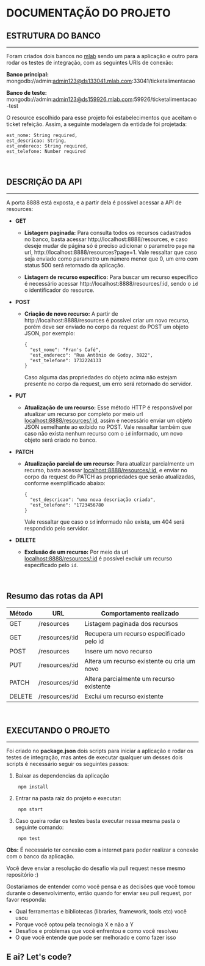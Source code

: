 DOCUMENTAÇÃO DO PROJETO
===========================================


## **ESTRUTURA DO BANCO**
----------
 
Foram criados dois bancos no [mlab](https://mlab.com) sendo um para a aplicação e outro para rodar os testes de integração, com as seguintes URIs de conexão:

 **Banco principal:** mongodb://admin:admin123@ds133041.mlab.com:33041/ticketalimentacao

**Banco de teste:** mongodb://admin:admin123@ds159926.mlab.com:59926/ticketalimentacao-test

O resource escolhido para esse projeto foi estabelecimentos que aceitam o ticket refeição. Assim, a seguinte modelagem da entidade foi projetada:

    est_nome: String required,
    est_descricao: String,
    est_endereco: String required,
    est_telefone: Number required

<br/>

## **DESCRIÇÃO DA API**
----------

A porta 8888 está exposta, e a partir dela é possível acessar a API de resources:

- **GET**
  - **Listagem paginada:** Para consulta todos os recursos cadastrados no banco, basta acessar http://localhost:8888/resources, e caso deseje mudar de página só é preciso adicionar o parametro `page` na url, http://localhost:8888/resources?page=1. Vale ressaltar que caso seja enviado como parametro um número menor que 0, um erro com status 500 será retornado da aplicação.

  - **Listagem de recurso específico:** Para buscar um recurso específico é necessário acessar http://localhost:8888/resources/:id, sendo o `id` o identificador do resource.

- **POST**
  - **Criação de novo recurso:** A partir de http://localhost:8888/resources é possível criar um novo recurso, porém deve ser enviado no corpo da request do POST um objeto JSON, por exemplo:

        {
          "est_nome": "Fran's Café",
          "est_endereco": "Rua Antônio de Godoy, 3822",
          "est_telefone": 1732224133
        }

     Caso alguma das propriedades do objeto acima não estejam presente no corpo da request, um erro será retornado do servidor.

- **PUT**
  - **Atualização de um recurso:** Esse método HTTP é responsável por atualizar um recurso por completo por meio url [localhost:8888/resources/:id](localhost:8888/resources/:id), assim é necessário enviar um objeto JSON semelhante ao exibido no POST. Vale ressaltar também que caso não exista nenhum recurso com o `id` informado, um novo objeto será criado no banco.

- **PATCH**
  - **Atualização parcial de um recurso:** Para atualizar parcialmente um recurso, basta acessar [localhost:8888/resources/:id](localhost:8888/resources/:id), e enviar no corpo da request do PATCH as propriedades que serão atualizadas, conforme exemplificado abaixo:
  
        {
          "est_descricao": "uma nova descriação criada",
          "est_telefone": "1723456780
        }
    
    Vale ressaltar que caso o `id` informado não exista, um 404 será respondido pelo servidor.

- **DELETE**
  - **Exclusão de um recurso:** Por meio da url [localhost:8888/resources/:id](localhost:8888/resources/:id) é possível excluir um recurso específicado pelo `id`.

<br/>

## **Resumo das rotas da API**

| Método | URL  | Comportamento realizado                              | 
|--------|------|------------------------------------------------------|
| GET    | /resources     | Listagem paginada dos recursos             | 
| GET    | /resources/:id | Recupera um recurso especificado pelo id   | 
| POST   | /resources     | Insere um novo recurso                     | 
| PUT    | /resources/:id | Altera um recurso existente ou cria um novo| 
| PATCH  | /resources/:id | Altera parcialmente um recurso existente   | 
| DELETE | /resources/:id | Exclui um recurso existente                |

<br/>

## **EXECUTANDO O PROJETO**
----
Foi criado no **package.json** dois scripts para iniciar a aplicação e rodar os testes de integração, mas antes de executar qualquer um desses dois scripts é necessário seguir os seguintes passos:
  1. Baixar as dependencias da aplicação
        
          npm install

  1. Entrar na pasta raiz do projeto e executar:
          
          npm start

  1. Caso queira rodar os testes basta executar nessa mesma pasta o seguinte comando:
  
          npm test

  **Obs:** É necessário ter conexão com a internet para poder realizar a conexão com o banco da aplicação.




Você deve enviar a resolução do desafio via pull request nesse mesmo repositório :)

Gostariamos de entender como você pensa e as decisões que você tomou durante o desenvolvimento, então quando for enviar seu pull request, por favor responda:

- Qual ferramentas e bibliotecas (libraries, framework, tools etc) você usou
- Porque você optou pela tecnologia X e não a Y
- Desafios e problemas que você enfrentou e como você resolveu
- O que você entende que pode ser melhorado e como fazer isso

E ai? Let's code?
----------
